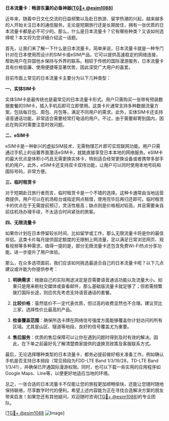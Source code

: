 **日本流量卡：畅游东瀛的必备神器[[TG💪+ @esim1088](https://t.me/s/esim1088)]**

近年来，随着中日文化交流的日益频繁以及赴日旅游、留学热潮的兴起，越来越多的人开始关注日本的通信服务。无论是短期旅行还是长期居住，拥有一张优质的日本流量卡都是必不可少的。那么，什么是日本流量卡？它有哪些种类？又该如何选择呢？本文将为您详细介绍这一话题。

首先，让我们来了解一下什么是日本流量卡。简单来说，日本流量卡就是一种专门针对在日本使用而设计的SIM卡或eSIM产品。它可以提供高速稳定的网络连接，帮助用户在异国他乡保持与外界的联系。相较于传统的国际漫游服务，日本流量卡具有价格低廉、使用便捷等显著优势，因此深受广大用户的喜爱。

目前市面上常见的日本流量卡主要分为以下几种类型：

**一、实体SIM卡**

实体SIM卡是最传统也是最常见的日本流量卡形式。用户只需购买一张带有预装数据套餐的SIM卡，插入手机后即可立即使用。这类卡片通常支持多种数据流量方案，包括每日包、周包、月包等，满足不同用户的需求。此外，实体SIM卡还支持语音通话功能，非常适合需要经常打电话的用户。不过，由于需要邮寄到国内，因此在购买时需要注意时效问题。

**二、eSIM卡**

eSIM卡是一种新兴的虚拟SIM技术，无需物理芯片即可实现联网功能。用户只需通过手机上的设置界面激活eSIM卡，就能直接享受日本本地的网络服务。eSIM卡的最大优点是体积小巧且无需更换实体卡，特别适合经常更换设备或者携带多部手机的用户。此外，eSIM卡还支持双卡双待功能，让用户可以同时使用本地号码和国际号码，非常方便。

**三、临时租赁卡**

对于短期赴日旅行者而言，临时租赁卡是一个不错的选择。这种卡通常由当地运营商提供，用户可以在机场柜台或指定网点租借，使用完毕后再归还即可。临时租赁卡的优点在于无需提前预订，灵活性极高；缺点则是价格相对较高，并且需要亲自前往机场办理手续，不太适合时间紧张的旅客。

**四、无限流量卡**

如果你计划在日本停留较长时间，比如留学或工作，那么无限流量卡将是你的最佳伴侣。这类卡片每月提供固定额度的无限制上网流量，足以满足日常浏览网页、观看视频等多种需求。值得一提的是，部分无限流量卡还包含免费Wi-Fi热点分享功能，进一步提升了用户体验。

那么，在众多选项面前，我们应该如何挑选最适合自己的日本流量卡呢？以下几点建议或许能为你提供参考：

1. **明确需求**：根据自己的实际用途决定是否需要语音通话功能以及流量大小。如果只是用来刷社交媒体或查看邮件，那么基础版流量卡就足够了；但若需频繁拨打国际长途，则应优先考虑支持语音通话的套餐。

2. **比较价格**：虽然低价不一定代表优质，但过高的收费显然也不合理。建议货比三家，选择性价比最高的产品。

3. **检查覆盖范围**：确保所选卡牌在网络信号强度方面能够覆盖你计划访问的所有区域。尤其是山区、隧道等地段，良好的信号覆盖尤为重要。

4. **售后服务**：优质的售后保障可以让你在遇到问题时得到及时有效的解决。因此，在下单之前最好先了解清楚商家提供的退换货政策及客服联系方式。

最后，无论选择哪种类型的日本流量卡，都务必提前做好相关准备工作。例如确认手机是否支持日本频段（常见频段为FDD-LTE Band 1/3/19/28，TD-LTE Band 1/3/41），并确保已开通国际漫游权限。同时，也可以下载一些实用的应用程序如Google Maps、Line等，以便更好地适应当地的环境。

总之，一张合适的日本流量卡不仅能让您的旅程更加顺畅愉快，还能让您随时随地保持联络，尽享数字时代的便利。希望上述内容能为正在寻找合适解决方案的朋友带来启发！如果您还有其他疑问，欢迎随时咨询[[TG💪+ @esim1088](https://t.me/s/esim1088)]的专业团队。

[[TG💪+ @esim1088](https://t.me/s/esim1088) ![Image](https://i.postimg.cc/4NQfJmqS/Snipaste-2025-05-13-00-14-12.png)]